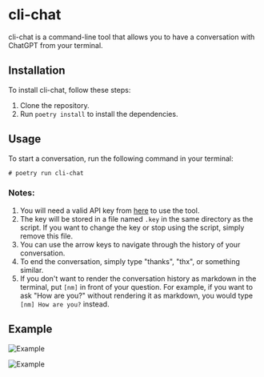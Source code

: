 # cli-chat

cli-chat is a command-line tool that allows you to have a conversation with ChatGPT from your terminal.

## Installation

To install cli-chat, follow these steps:

1. Clone the repository.
2. Run `poetry install` to install the dependencies.

## Usage

To start a conversation, run the following command in your terminal:
```
# poetry run cli-chat
```


### Notes:

1. You will need a valid API key from [here](https://platform.openai.com/account/api-keys) to use the tool.
2. The key will be stored in a file named `.key` in the same directory as the script. If you want to change the key or stop using the script, simply remove this file.
3. You can use the arrow keys to navigate through the history of your conversation.
4. To end the conversation, simply type "thanks", "thx", or something similar.
5. If you don't want to render the conversation history as markdown in the terminal, put `[nm]` in front of your question. 
For example, if you want to ask "How are you?" without rendering it as markdown, you would type `[nm] How are you?` instead.

## Example

![Example](docs/example-1.png)

![Example](./docs/example-2.png)